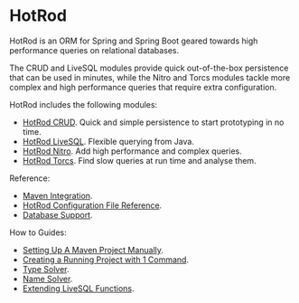 # HotRod

HotRod is an ORM for Spring and Spring Boot geared towards high performance queries on relational databases.

The CRUD and LiveSQL modules provide quick out-of-the-box persistence that can be used in minutes, while the Nitro and Torcs modules tackle more complex and high performance queries that require extra configuration.

HotRod includes the following modules:
- [HotRod CRUD](module-crud.md). Quick and simple persistence to start prototyping in no time.
- [HotRod LiveSQL](module-livesql.md). Flexible querying from Java.
- [HotRod Nitro](./nitro/nitro.md). Add high performance and complex queries.
- [HotRod Torcs](module-torcs.md). Find slow queries at run time and analyse them.

Reference:
- [Maven Integration](./maven/maven.md).
- [HotRod Configuration File Reference](./config/configuration-file-structure.md).
- [Database Support]().

How to Guides:
- [Setting Up A Maven Project Manually](./hello-world/creating-a-new-project.md).
- [Creating a Running Project with 1 Command](maven/maven-arquetype.md).
- [Type Solver](config/type-solver.md).
- [Name Solver](config/name-solver.md).
- [Extending LiveSQL Functions](livesql/custom-database-functions.md).
